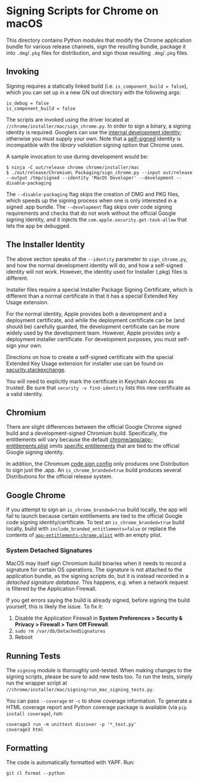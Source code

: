 # Signing Scripts for Chrome on macOS

This directory contains Python modules that modify the Chrome application bundle
for various release channels, sign the resulting bundle, package it into
`.dmg`/`.pkg` files for distribution, and sign those resulting `.dmg`/`.pkg`
files.

## Invoking

Signing requires a statically linked build (i.e. `is_component_build = false`),
which you can set up in a new GN out directory with the following args:

    is_debug = false
    is_component_build = false

The scripts are invoked using the driver located at
`//chrome/installer/mac/sign_chrome.py`. In order to sign a binary, a signing
identity is required. Googlers can use the [internal development
identity](https://goto.google.com/ioscerts); otherwise you must supply your
own. Note that a
[self-signed](https://developer.apple.com/library/archive/documentation/Security/Conceptual/CodeSigningGuide/Procedures/Procedures.html)
identity is incompatible with the _library validation_ signing option that
Chrome uses.

A sample invocation to use during development would be:

    $ ninja -C out/release chrome chrome/installer/mac
    $ ./out/release/Chromium\ Packaging/sign_chrome.py --input out/release --output /tmp/signed --identity 'MacOS Developer' --development --disable-packaging

The `--disable-packaging` flag skips the creation of DMG and PKG files, which
speeds up the signing process when one is only interested in a signed .app
bundle. The `--development` flag skips over code signing requirements and checks
that do not work without the official Google signing identity, and it injects
the `com.apple.security.get-task-allow` that lets the app be debugged.

## The Installer Identity

The above section speaks of the `--identity` parameter to `sign_chrome.py`, and
how the normal development identity will do, and how a self-signed identity will
not work. However, the identity used for Installer (.pkg) files is different.

Installer files require a special Installer Package Signing Certificate, which
is different than a normal certificate in that it has a special Extended Key
Usage extension.

For the normal identity, Apple provides both a development and a deployment
certificate, and while the deployment certificate can be (and should be)
carefully guarded, the development certificate can be more widely used by the
development team. However, Apple provides _only_ a deployment installer
certificate. For development purposes, you must self-sign your own.

Directions on how to create a self-signed certificate with the special Extended
Key Usage extension for installer use can be found on
[security.stackexchange](https://security.stackexchange.com/a/47908).

You will need to explicitly mark the certificate in Keychain Access as trusted.
Be sure that `security -v find-identity` lists this new certificate as a valid
identity.

## Chromium

There are slight differences between the official Google Chrome signed build and
a development-signed Chromium build. Specifically, the entitlements will vary
because the default
[chrome/app/app-entitlements.plist](../../../app/app-entitlements.plist) omits
[specific entitlements](../../../app/app-entitlements-chrome.plist) that are
tied to the official Google signing identity.

In addition, the Chromium [code sign
config](https://cs.chromium.org/chromium/src/chrome/installer/mac/signing/chromium_config.py)
only produces one Distribution to sign just the .app. An
`is_chrome_branded=true` build produces several Distributions for the official
release system.

## Google Chrome

If you attempt to sign an `is_chrome_branded=true` build locally, the app will
fail to launch because certain entitlements are tied to the official Google code
signing identity/certificate. To test an `is_chrome_branded=true` build locally,
build with `include_branded_entitlements=false` or replace the contents of
[`app-entitlements-chrome.plist`](../../../app/app-entitlements-chrome.plist)
with an empty plist.

### System Detached Signatures

MacOS may itself sign Chromium build binaries when it needs to record a
signature for certain OS operations. The signature is not attached to the
application bundle, as the signing scripts do, but it is instead recorded in a
_detached signature database_. This happens, e.g. when a network request
is filtered by the Application Firewall.

If you get errors saying the build is already signed, before signing the build
yourself, this is likely the issue. To fix it:

1. Disable the Application Firewall in **System Preferences > Security &
    Privacy > Firewall > Turn Off Firewall**.
2. `sudo rm /var/db/DetachedSignatures`
3. Reboot

## Running Tests

The `signing` module is thoroughly unit-tested. When making changes to the
signing scripts, please be sure to add new tests too. To run the tests, simply
run the wrapper script at
`//chrome/installer/mac/signing/run_mac_signing_tests.py`.

You can pass `--coverage` or `-c` to show coverage information. To generate a
HTML coverage report and Python coverage package is available (via `pip install
coverage`), run:

    coverage3 run -m unittest discover -p '*_test.py'
    coverage3 html

## Formatting

The code is automatically formatted with YAPF. Run:

    git cl format --python
